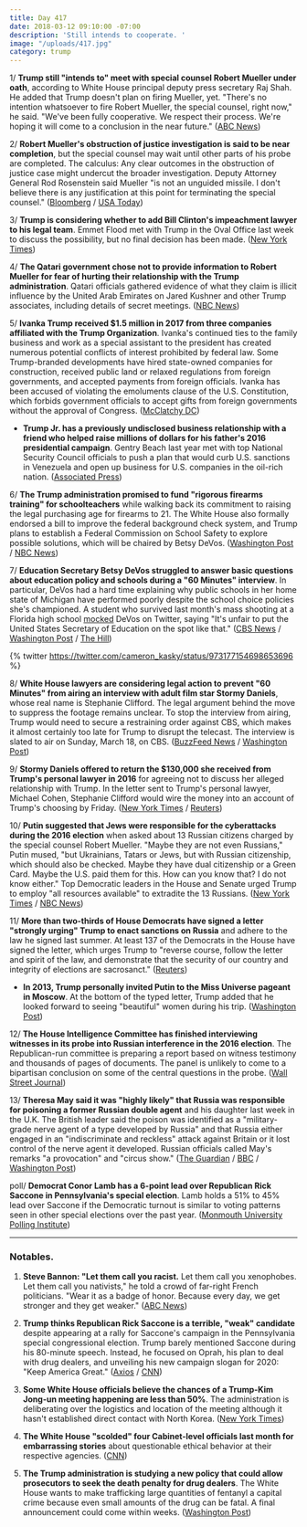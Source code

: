 ```yaml
---
title: Day 417
date: 2018-03-12 09:10:00 -07:00
description: 'Still intends to cooperate. '
image: "/uploads/417.jpg"
category: trump
---
```


1/ **Trump still "intends to" meet with special counsel Robert Mueller under oath**, according to White House principal deputy press secretary Raj Shah. He added that Trump doesn't plan on firing Mueller, yet. "There's no intention whatsoever to fire Robert Mueller, the special counsel, right now," he said. "We've been fully cooperative. We respect their process. We're hoping it will come to a conclusion in the near future." ([ABC News](http://abcnews.go.com/Politics/trump-intends-meet-special-counsel-oath-white-house/story?id=53658533))

2/ **Robert Mueller's obstruction of justice investigation is said to be near completion**, but the special counsel may wait until other parts of his probe are completed. The calculus: Any clear outcomes in the obstruction of justice case might undercut the broader investigation. Deputy Attorney General Rod Rosenstein said Mueller "is not an unguided missile. I don't believe there is any justification at this point for terminating the special counsel." ([Bloomberg](https://www.bloomberg.com/news/articles/2018-03-12/mueller-is-said-to-weigh-putting-off-trump-obstruction-decision) / [USA Today](https://www.usatoday.com/story/news/politics/2018/03/12/rosenstein-mueller-not-unguided-missle-interview/416388002/))

3/ **Trump is considering whether to add Bill Clinton's impeachment lawyer to his legal team**. Emmet Flood met with Trump in the Oval Office last week to discuss the possibility, but no final decision has been made. ([New York Times](https://www.nytimes.com/2018/03/10/us/politics/trump-mueller-flood.html))

4/ **The Qatari government chose not to provide information to Robert Mueller for fear of hurting their relationship with the Trump administration**. Qatari officials gathered evidence of what they claim is illicit influence by the United Arab Emirates on Jared Kushner and other Trump associates, including details of secret meetings. ([NBC News](https://www.nbcnews.com/politics/national-security/qataris-opted-not-give-info-kushner-secret-meetings-mueller-n855326))

5/ **Ivanka Trump received $1.5 million in 2017 from three companies affiliated with the Trump Organization**. Ivanka's continued ties to the family business and work as a special assistant to the president has created numerous potential conflicts of interest prohibited by federal law. Some Trump-branded developments have hired state-owned companies for construction, received public land or relaxed regulations from foreign governments, and accepted payments from foreign officials. Ivanka has been accused of violating the emoluments clause of the U.S. Constitution, which forbids government officials to accept gifts from foreign governments without the approval of Congress. ([McClatchy DC](http://www.mcclatchydc.com/article204578309.html))

* **Trump Jr. has a previously undisclosed business relationship with a friend who helped raise millions of dollars for his father's 2016 presidential campaign**. Gentry Beach last year met with top National Security Council officials to push a plan that would curb U.S. sanctions in Venezuela and open up business for U.S. companies in the oil-rich nation. ([Associated Press](https://www.apnews.com/21fb6a17a0bb4ec0aa142c752c54e164))

6/ **The Trump administration promised to fund "rigorous firearms training" for schoolteachers** while walking back its commitment to raising the legal purchasing age for firearms to 21. The White House also formally endorsed a bill to improve the federal background check system, and Trump plans to establish a Federal Commission on School Safety to explore possible solutions, which will be chaired by Betsy DeVos. ([Washington Post](https://www.washingtonpost.com/politics/white-house-vows-to-help-arm-teachers-and-backs-off-raising-age-for-buying-guns/2018/03/11/14da0c8e-253a-11e8-bc72-077aa4dab9ef_story.html?utm_term=.f6770cc1b2f5) / [NBC News](https://www.nbcnews.com/politics/white-house/white-house-promises-federal-aid-train-armed-teachers-n855636))

7/ **Education Secretary Betsy DeVos struggled to answer basic questions about education policy and schools during a "60 Minutes" interview**. In particular, DeVos had a hard time explaining why public schools in her home state of Michigan have performed poorly despite the school choice policies she's championed. A student who survived last month's mass shooting at a Florida high school [mocked](http://thehill.com/blogs/blog-briefing-room/news/377924-parkland-student-mocks-devos-unfair-to-make-the-education) DeVos on Twitter, saying "It's unfair to put the United States Secretary of Education on the spot like that." ([CBS News](https://www.cbsnews.com/news/secretary-of-education-betsy-devos-on-guns-school-choice-and-why-people-dont-like-her/) / [Washington Post](https://www.washingtonpost.com/news/answer-sheet/wp/2018/03/12/education-secretary-betsy-devos-stumbles-during-pointed-60-minutes-interview/) / [The Hill](http://thehill.com/homenews/administration/377888-devos-pressed-on-performance-of-public-schools-under-policies-she))

{% twitter https://twitter.com/cameron_kasky/status/973177154698653696 %}

8/ **White House lawyers are considering legal action to prevent "60 Minutes" from airing an interview with adult film star Stormy Daniels**, whose real name is Stephanie Clifford. The legal argument behind the move to suppress the footage remains unclear. To stop the interview from airing, Trump would need to secure a restraining order against CBS, which makes it almost certainly too late for Trump to disrupt the telecast. The interview is slated to air on Sunday, March 18, on CBS. ([BuzzFeed News](https://www.buzzfeed.com/chrisgeidner/trump-lawyers-are-considering-a-challenge-to-60-minutes?utm_term=.jar43rPGNP#.xqRl0DZ1bZ) / [Washington Post](https://www.washingtonpost.com/news/the-fix/wp/2018/03/12/it-is-almost-certainly-too-late-for-trump-to-stop-stormy-danielss-60-minutes-interview/))

9/ **Stormy Daniels offered to return the $130,000 she received from Trump's personal lawyer in 2016** for agreeing not to discuss her alleged relationship with Trump. In the letter sent to Trump's personal lawyer, Michael Cohen, Stephanie Clifford would wire the money into an account of Trump's choosing by Friday. ([New York Times](https://www.nytimes.com/2018/03/12/business/media/stormy-daniels-donald-trump.html) / [Reuters](https://www.reuters.com/article/us-usa-trump-daniels/porn-star-offers-to-repay-130000-in-dispute-over-alleged-trump-affair-idUSKCN1GO2AO))

10/ **Putin suggested that Jews were responsible for the cyberattacks during the 2016 election** when asked about 13 Russian citizens charged by the special counsel Robert Mueller. "Maybe they are not even Russians," Putin mused, "but Ukrainians, Tatars or Jews, but with Russian citizenship, which should also be checked. Maybe they have dual citizenship or a Green Card. Maybe the U.S. paid them for this. How can you know that? I do not know either." Top Democratic leaders in the House and Senate urged Trump to employ "all resources available" to extradite the 13 Russians. ([New York Times](https://www.nytimes.com/2018/03/12/us/politics/democrats-trump-election-interference-russia-jews.html) / [NBC News](https://www.nbcnews.com/politics/congress/after-putin-blames-jews-election-meddling-lawmakers-demand-he-extradite-n855796))

11/ **More than two-thirds of House Democrats have signed a letter "strongly urging" Trump to enact sanctions on Russia** and adhere to the law he signed last summer. At least 137 of the Democrats in the House have signed the letter, which urges Trump to "reverse course, follow the letter and spirit of the law, and demonstrate that the security of our country and integrity of elections are sacrosanct." ([Reuters](https://www.reuters.com/article/us-usa-trump-russia-congress/137-house-democrats-sign-letter-urging-action-against-russia-idUSKCN1GO2AD))

* **In 2013, Trump personally invited Putin to the Miss Universe pageant in Moscow**. At the bottom of the typed letter, Trump added that he looked forward to seeing "beautiful" women during his trip. ([Washington Post](https://www.washingtonpost.com/world/national-security/in-a-personal-letter-trump-invited-putin-to-the-2013-miss-universe-pageant/2018/03/09/a3404358-23d2-11e8-a589-763893265565_story.html))

12/ **The House Intelligence Committee has finished interviewing witnesses in its probe into Russian interference in the 2016 election**. The Republican-run committee is preparing a report based on witness testimony and thousands of pages of documents. The panel is unlikely to come to a bipartisan conclusion on some of the central questions in the probe. ([Wall Street Journal](https://www.wsj.com/articles/house-intelligence-panel-wraps-up-russia-probe-interviews-1520875190))

13/ **Theresa May said it was "highly likely" that Russia was responsible for poisoning a former Russian double agent** and his daughter last week in the U.K. The British leader said the poison was identified as a "military-grade nerve agent of a type developed by Russia" and that Russia either engaged in an "indiscriminate and reckless" attack against Britain or it  lost control of the nerve agent it developed. Russian officials called May's remarks "a provocation" and "circus show." ([The Guardian](https://www.theguardian.com/uk-news/2018/mar/12/russia-highly-likely-to-be-behind-poisoning-of-spy-says-theresa-may) / [BBC](http://www.bbc.com/news/uk-43377856) / [Washington Post](https://www.washingtonpost.com/world/theresa-may-says-highly-likely-russia-is-responsible-for-spys-poisoning/2018/03/12/7baa6d22-25f4-11e8-a227-fd2b009466bc_story.html))

poll/ **Democrat Conor Lamb has a 6-point lead over Republican Rick Saccone in Pennsylvania's special election**. Lamb holds a 51% to 45% lead over Saccone if the Democratic turnout is similar to voting patterns seen in other special elections over the past year. ([Monmouth University Polling Institute](https://www.monmouth.edu/polling-institute/reports/monmouthpoll_pa_031218/))

---

### Notables.

1. **Steve Bannon: "Let them call you racist.** Let them call you xenophobes. Let them call you nativists," he told a crowd of far-right French politicians. "Wear it as a badge of honor. Because every day, we get stronger and they get weaker." ([ABC News](http://abcnews.go.com/Politics/steve-bannon-call-racist-wear-badge-honor/story?id=53656814))

2. **Trump thinks Republican Rick Saccone is a terrible, "weak" candidate** despite appearing at a rally for Saccone's campaign in the Pennsylvania special congressional election. Trump barely mentioned Saccone during his 80-minute speech. Instead, he focused on Oprah, his plan to deal with drug dealers, and unveiling his new campaign slogan for 2020: "Keep America Great." ([Axios](https://www.axios.com/scoop-trump-privately-trashes-rick-saccone-1520806446-c7033bad-f7a4-4d92-80a7-40113967a0e2.html) / [CNN](https://www.cnn.com/2018/03/10/politics/trump-pennsylvania-speech-rick-saccone/index.html))

3. **Some White House officials believe the chances of a Trump-Kim Jong-un meeting happening are less than 50%**. The administration is deliberating over the logistics and location of the meeting although it hasn't established direct contact with North Korea. ([New York Times](https://www.nytimes.com/2018/03/09/us/politics/trump-kim-jong-un-meeting-planning.html))

4. **The White House "scolded" four Cabinet-level officials last month for embarrassing stories** about questionable ethical behavior at their respective agencies. ([CNN](https://www.cnn.com/2018/03/09/politics/cabinet-secretaries-ethical-behavior/index.html))

5. **The Trump administration is studying a new policy that could allow prosecutors to seek the death penalty for drug dealers**. The White House wants to make trafficking large quantities of fentanyl a capital crime because even small amounts of the drug can be fatal. A final announcement could come within weeks. ([Washington Post](https://www.washingtonpost.com/national/trump-administration-studying-possibility-of-seeking-death-penalty-for-drug-dealers/2018/03/09/4d9cc994-23c3-11e8-94da-ebf9d112159c_story.html))